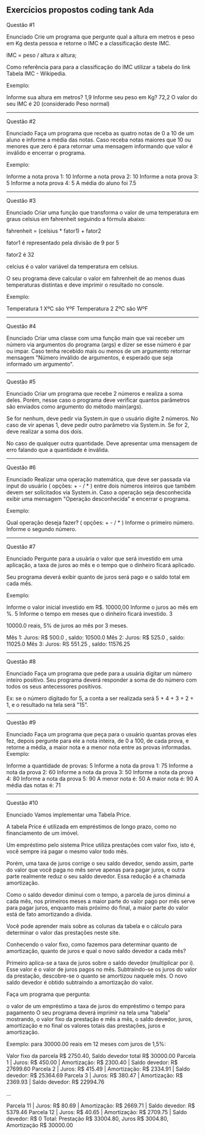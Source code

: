 ## Exercícios propostos coding tank Ada

Questão #1

Enunciado
Crie um programa que pergunte qual a altura em metros e peso em Kg desta pessoa e retorne o IMC e a classificação deste IMC.

IMC = peso / altura x altura;

Como referência para para a classificação do IMC utilizar a tabela do link Tabela IMC - Wikipedia.

Exemplo:

Informe sua altura em metros?
1,9
Informe seu peso em Kg?
72,2
O valor do seu IMC é 20 (considerado Peso normal)

---

Questão #2

Enunciado
Faça um programa que receba as quatro notas de 0 a 10 de um aluno e informe a média das notas. Caso receba notas maiores que 10 ou menores que zero é para retornar uma mensagem informando que valor é inválido e encerrar o programa.

Exemplo:

Informe a nota prova 1:
10
Informe a nota prova 2:
10
Informe a nota prova 3:
5
Informe a nota prova 4:
5
A média do aluno foi 7.5

---

Questão #3

Enunciado
Criar uma função que transforma o valor de uma temperatura em graus celsius em fahrenheit seguindo a fórmula abaixo:

fahrenheit = (celsius * fator1) + fator2

fator1 é representado pela divisão de 9 por 5

fator2 é 32

celcius é o valor variável da temperatura em celsius.

O seu programa deve calcular o valor em fahrenheit de ao menos duas temperaturas distintas e deve imprimir o resultado no console.

Exemplo:

Temperatura 1 XºC são YºF
Temperatura 2 ZºC são WºF

---

Questão #4

Enunciado
Criar uma classe com uma função main que vai receber um número via argumentos do programa (args) e dizer se esse número é par ou impar. Caso tenha recebido mais ou menos de um argumento retornar mensagem "Número inválido de argumentos, é esperado que seja informado um argumento".

---

Questão #5

Enunciado
Criar um programa que recebe 2 números e realiza a soma deles. Porém, nesse caso o programa deve verificar quantos parâmetros são enviados como argumento do método main(args).

Se for nenhum, deve pedir via System.in que o usuário digite 2 números. No caso de vir apenas 1, deve pedir outro parâmetro via System.in. Se for 2, deve realizar a soma dos dois.

No caso de qualquer outra quantidade. Deve apresentar uma mensagem de erro falando que a quantidade é inválida.

---

Questão #6

Enunciado
Realizar uma operação matemática, que deve ser passada via input do usuário ( opções: + - / * ) entre dois números inteiros que também devem ser solicitados via System.in. Caso a operação seja desconhecida exibir uma mensagem "Operação desconhecida" e encerrar o programa.

Exemplo:

Qual operação deseja fazer? ( opções: + - / * )
Informe o primeiro número.
Informe o segundo número.

---

Questão #7

Enunciado
Pergunte para a usuária o valor que será investido em uma aplicação, a taxa de juros ao mês e o tempo que o dinheiro ficará aplicado.

Seu programa deverá exibir quanto de juros será pago e o saldo total em cada mês.

Exemplo:

Informe o valor inicial investido em R$.
10000,00
Informe o juros ao mês em %.
5
Informe o tempo em meses que o dinheiro ficará investido.
3

10000.0 reais, 5% de juros ao mês por 3 meses.

Mês 1: Juros: R$ 500.0 , saldo: 10500.0 
Mês 2: Juros: R$ 525.0 , saldo: 11025.0 
Mês 3: Juros: RS 551.25 , saldo: 11576.25 

---

Questão #8

Enunciado
Faça um programa que pede para a usuária digitar um número inteiro positivo. Seu programa deverá responder a soma de do número com todos os seus antecessores positivos.

Ex: se o número digitado for 5, a conta a ser realizada será 5 + 4 + 3 + 2 + 1, e o resultado na tela será "15".

---

Questão #9

Enunciado
Faça um programa que peça para o usuário quantas provas eles fez, depois pergunte para ele a nota inteira, de 0 a 100, de cada prova, e retorne a média, a maior nota e a menor nota entre as provas informadas. Exemplo:

Informe a quantidade de provas:
5
Informe a nota da prova 1:
75
Informe a nota da prova 2:
60
Informe a nota da prova 3:
50
Informe a nota da prova 4:
80
Informe a nota da prova 5:
90
A menor nota é: 50
A maior nota é: 90
A média das notas é: 71

---

Questão #10

Enunciado
Vamos implementar uma Tabela Price.

A tabela Price é utilizada em empréstimos de longo prazo, como no financiamento de um imóvel.

Um empréstimo pelo sistema Price utiliza prestações com valor fixo, isto é, você sempre irá pagar o mesmo valor todo mês.

Porém, uma taxa de juros corrige o seu saldo devedor, sendo assim, parte do valor que você paga no mês serve apenas para pagar juros, e outra parte realmente reduz o seu saldo devedor. Essa redução é a chamada amortização.

Como o saldo devedor diminui com o tempo, a parcela de juros diminui a cada mês, nos primeiros meses a maior parte do valor pago por mês serve para pagar juros, enquanto mais próximo do final, a maior parte do valor está de fato amortizando a dívida.

Você pode aprender mais sobre as colunas da tabela e o cálculo para determinar o valor das prestações neste site.

Conhecendo o valor fixo, como fazemos para determinar quanto de amortização, quanto de juros e qual o novo saldo devedor a cada mês?

Primeiro aplica-se a taxa de juros sobre o saldo devedor (multiplicar por i). Esse valor é o valor de juros pagos no mês. Subtraindo-se os juros do valor da prestação, descobre-se o quanto se amortizou naquele mês. O novo saldo devedor é obtido subtraindo a amortização do valor.

Faça um programa que pergunta:

o valor de um empréstimo
a taxa de juros do empréstimo
o tempo para pagamento
O seu programa deverá imprimir na tela uma "tabela" mostrando, o valor fixo da prestação e mês a mês, o saldo devedor, juros, amortização e no final os valores totais das prestações, juros e amortização.

Exemplo: para 30000.00 reais em 12 meses com juros de 1,5%:

Valor fixo da parcela R$ 2750.40, Saldo devedor total R$ 30000.00
Parcela 1 | Juros: R$ 450.00 | Amortização: R$ 2300.40 | Saldo devedor: R$ 27699.60
Parcela 2 | Juros: R$ 415.49 | Amortização: R$ 2334.91 |  Saldo devedor: R$ 25364.69
Parcela 3 | Juros: R$ 380.47 | Amortização: R$ 2369.93 |  Saldo devedor: R$ 22994.76

...

Parcela 11 | Juros: R$ 80.69 | Amortização: R$ 2669.71 | Saldo devedor: R$ 5379.46
Parcela 12 | Juros: R$ 40.65 | Amortização: R$ 2709.75 | Saldo devedor: R$ 0
Total: Prestação R$ 33004.80, Juros R$ 3004.80, Amortização R$ 30000.00